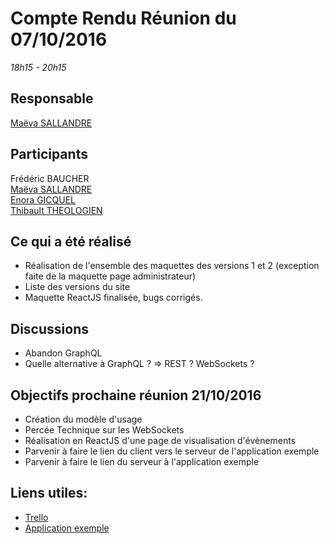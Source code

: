 # Compte Rendu Réunion du 07/10/2016
*18h15 - 20h15*

## Responsable
[Maëva SALLANDRE](https://github.com/Lueva)

## Participants
Frédéric BAUCHER  
[Maëva SALLANDRE](https://github.com/Lueva)  
[Enora GICQUEL](https://github.com/Kahmeset)  
[Thibault THEOLOGIEN](https://github.com/MacBootglass)


## Ce qui a été réalisé
* Réalisation de l'ensemble des maquettes des versions 1 et 2 (exception faite de la maquette page administrateur)
* Liste des versions du site
* Maquette ReactJS finalisée, bugs corrigés.

## Discussions
* Abandon GraphQL
* Quelle alternative à GraphQL ? => REST ? WebSockets ?

## Objectifs prochaine réunion 21/10/2016
* Création du modèle d'usage
* Percée Technique sur les WebSockets
* Réalisation en ReactJS d'une page de visualisation d'évènements
* Parvenir à faire le lien du client vers le serveur de l'application exemple
* Parvenir à faire le lien du serveur à l'application exemple

## Liens utiles:
* [Trello](https://trello.com/b/5UbSuHw2/asi-j-m-ennuie)
* [Application exemple](https://github.com/spring-guides/gs-messaging-stomp-websocket)